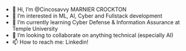 - 👋 Hi, I’m @Cincosavvy MARNIER CROCKTON
- 👀 I’m interested in ML, AI, Cyber and Fullstack development
- 🌱 I’m currently learning Cyber Defense & Information Assurance at Temple University
- 💞️ I’m looking to collaborate on anything technical (especially AI)
- 📫 How to reach me: Linkedin!

<!---
Cincosavvy/Cincosavvy is a ✨ special ✨ repository because its `README.md` (this file) appears on your GitHub profile.
You can click the Preview link to take a look at your changes.
--->
